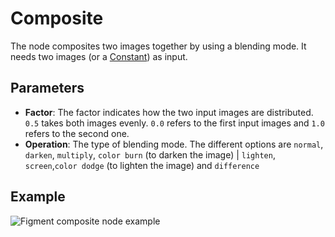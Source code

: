 # Composite

The node composites two images together by using a blending mode. It needs two images (or a [Constant](./constant)) as input.

## Parameters

- **Factor**: The factor indicates how the two input images are distributed. `0.5` takes both images evenly. `0.0` refers to the first input images and `1.0` refers to the second one.
- **Operation**: The type of blending mode. The different options are `normal`, `darken`, `multiply`, `color burn` (to darken the image) | `lighten`, `screen`,`color dodge` (to lighten the image) and `difference`

## Example

<img src="/img/nodes/composite.jpg" alt="Figment composite node example"/>

